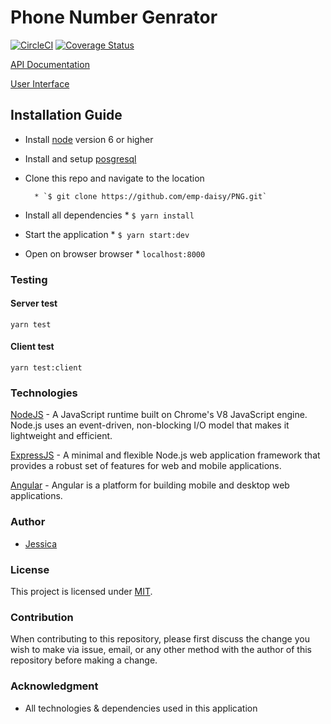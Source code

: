 # Phone Number Genrator

[![CircleCI](https://circleci.com/gh/emp-daisy/PNG/tree/develop.svg?style=svg)](https://circleci.com/gh/emp-daisy/PNG/tree/develop)
[![Coverage Status](https://coveralls.io/repos/github/emp-daisy/PNG/badge.svg?branch=develop)](https://coveralls.io/github/emp-daisy/PNG?branch=develop)

[API Documentation](https://empress-png.herokuapp.com/api/documentation)

[User Interface](https://empress-png.herokuapp.com)

## Installation Guide

* Install [node](https://nodejs.org/en/download/) version 6 or higher

* Install and setup [posgresql](https://www.postgresql.org/download/)

* Clone this repo and navigate to the location

        * `$ git clone https://github.com/emp-daisy/PNG.git`

* Install all dependencies
        * `$ yarn install`

* Start the application
        * `$ yarn start:dev`

* Open on browser browser
        * `localhost:8000`

### Testing

#### Server test

`yarn test`

#### Client test

`yarn test:client`

### Technologies

[NodeJS](https://www.nodejs.org/) - A JavaScript runtime built on Chrome's V8 JavaScript engine. Node.js uses an event-driven, non-blocking I/O model that makes it lightweight and efficient.

[ExpressJS](https://www.expressjs.com/) - A minimal and flexible Node.js web application framework that provides a robust set of features for web and mobile applications.

[Angular](https://angular.io/) - Angular is a platform for building mobile and desktop web applications.

### Author

* [Jessica](https://github.com/emp-daisy/)

### License

This project is licensed under [MIT](https://github.com/emp-daisy/PNG/blob/develop/LICENSE).

### Contribution

When contributing to this repository, please first discuss the change you wish to make via issue, email, or any other method with the author of this repository before making a change.

### Acknowledgment

* All technologies & dependencies used in this application